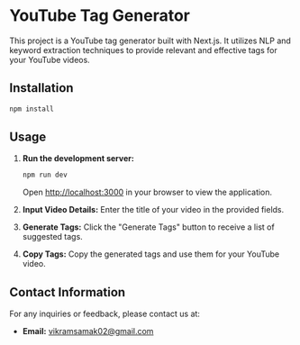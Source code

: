 # YouTube Tag Generator

This project is a YouTube tag generator built with Next.js. It utilizes NLP and keyword extraction techniques to provide relevant and effective tags for your YouTube videos.

## Installation

```bash
npm install
```

## Usage

1. **Run the development server:**

   ```bash
   npm run dev
   ```

   Open [http://localhost:3000](http://localhost:3000) in your browser to view the application.

2. **Input Video Details:** Enter the title of your video in the provided fields.

3. **Generate Tags:** Click the "Generate Tags" button to receive a list of suggested tags.

4. **Copy Tags:** Copy the generated tags and use them for your YouTube video.

## Contact Information

For any inquiries or feedback, please contact us at:

* **Email:** [vikramsamak02@gmail.com](mailto:vikramsamak02@gmail.com)
